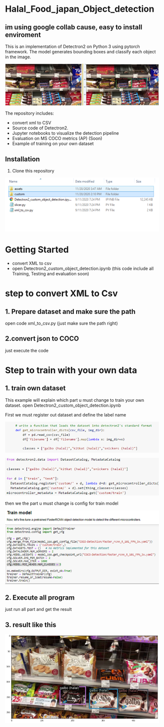 # Halal_Food_japan_Object_detection

## im using google collab cause, easy to install enviroment

This is an implementation of Detectron2 on Python 3 using pytorch framework. The model generates bounding boxes and classify each object in the image.

![Object Detection Sample](assets/1.PNG)

The repository includes:
* convert xml to CSV
* Source code of Detectron2.
* Jupyter notebooks to visualize the detection pipeline
* Evaluation on MS COCO metrics (AP) (Soon)
* Example of training on your own dataset



## Installation
1. Clone this repository

![Put file like this](assets/2.PNG)


# Getting Started
* convert XML to csv
* open Detectron2_custom_object_detection.ipynb (this code include all  Training, Testing and evaluation soon)


# step to convert XML to Csv 

## 1. Prepare dataset and make sure the path 
open code xml_to_csv.py (just make sure the path right)

## 2.convert json to COCO 
just execute the code


# Step to train  with your own data

## 1. train own dataset
This example will explain which part u must change to train your own dataset. open Detectron2_custom_object_detection.ipynb 

First we must register out dataset and define the label name

![Register Dataset #1](assets/3.PNG)

![Register Dataset #2](assets/4.PNG)

then we the part u must change is config for train model

![Train Model](assets/5.PNG)

## 2. Execute all program 
just run all part and get the result

## 3. result like this

![Result ](assets/6.PNG)




